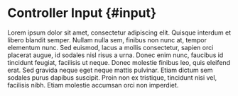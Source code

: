 # Controller Input {#input}


Lorem ipsum dolor sit amet, consectetur adipiscing elit. Quisque interdum et libero blandit semper. Nullam nulla sem, finibus non nunc at, tempor elementum nunc. Sed euismod, lacus a mollis consectetur, sapien orci placerat augue, id sodales nisl risus a urna. Donec enim nunc, faucibus id tincidunt feugiat, facilisis ut neque. Donec molestie finibus leo, quis eleifend erat. Sed gravida neque eget neque mattis pulvinar. Etiam dictum sem sodales purus dapibus suscipit. Proin non ex tristique, tincidunt nisi vel, facilisis nibh. Etiam molestie accumsan orci non imperdiet.
